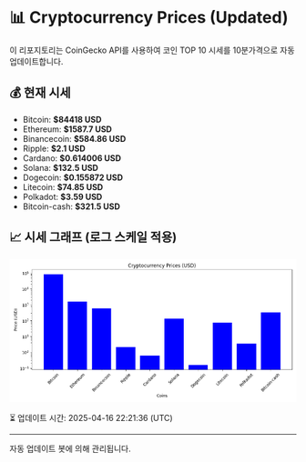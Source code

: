 
# 📊 Cryptocurrency Prices (Updated)

이 리포지토리는 CoinGecko API를 사용하여 코인 TOP 10 시세를 10분가격으로 자동 업데이트합니다.

## 💰 현재 시세
- Bitcoin: **$84418 USD**
- Ethereum: **$1587.7 USD**
- Binancecoin: **$584.86 USD**
- Ripple: **$2.1 USD**
- Cardano: **$0.614006 USD**
- Solana: **$132.5 USD**
- Dogecoin: **$0.155872 USD**
- Litecoin: **$74.85 USD**
- Polkadot: **$3.59 USD**
- Bitcoin-cash: **$321.5 USD**

## 📈 시세 그래프 (로그 스케일 적용)
![Crypto Prices](crypto_prices.png)

⏳ 업데이트 시간: 2025-04-16 22:21:36 (UTC)

---
자동 업데이트 봇에 의해 관리됩니다.
